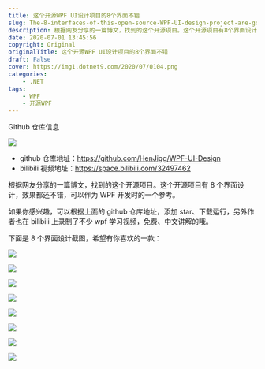 ```yaml
---
title: 这个开源WPF UI设计项目的8个界面不错
slug: The-8-interfaces-of-this-open-source-WPF-UI-design-project-are-good
description: 根据网友分享的一篇博文，找到的这个开源项目。这个开源项目有8个界面设计，效果都还不错，可以作为WPF开发时的一个参考。
date: 2020-07-01 13:45:56
copyright: Original
originalTitle: 这个开源WPF UI设计项目的8个界面不错
draft: False
cover: https://img1.dotnet9.com/2020/07/0104.png
categories: 
    - .NET
tags: 
    - WPF
    - 开源WPF
---
```


Github 仓库信息

![](https://img1.dotnet9.com/2020/07/0101.png)

- github 仓库地址：https://github.com/HenJigg/WPF-UI-Design
- bilibili 视频地址：https://space.bilibili.com/32497462

根据网友分享的一篇博文，找到的这个开源项目。这个开源项目有 8 个界面设计，效果都还不错，可以作为 WPF 开发时的一个参考。

如果你感兴趣，可以根据上面的 github 仓库地址，添加 star、下载运行，另外作者也在 bilibili 上录制了不少 wpf 学习视频，免费、中文讲解的哦。

下面是 8 个界面设计截图，希望有你喜欢的一款：

![](https://img1.dotnet9.com/2020/07/0102.png)

![](https://img1.dotnet9.com/2020/07/0103.png)

![](https://img1.dotnet9.com/2020/07/0104.png)

![](https://img1.dotnet9.com/2020/07/0105.png)

![](https://img1.dotnet9.com/2020/07/0106.gif)

![](https://img1.dotnet9.com/2020/07/0107.gif)

![](https://img1.dotnet9.com/2020/07/0108.png)

![](https://img1.dotnet9.com/2020/07/0109.png)
